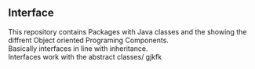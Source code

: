 ## Interface
This repository contains
Packages with Java classes and the showing the diffrent Object oriented Programing Components.<br />
Basically interfaces in line with inheritance. <br>
Interfaces work with the abstract classes/
gjkfk
